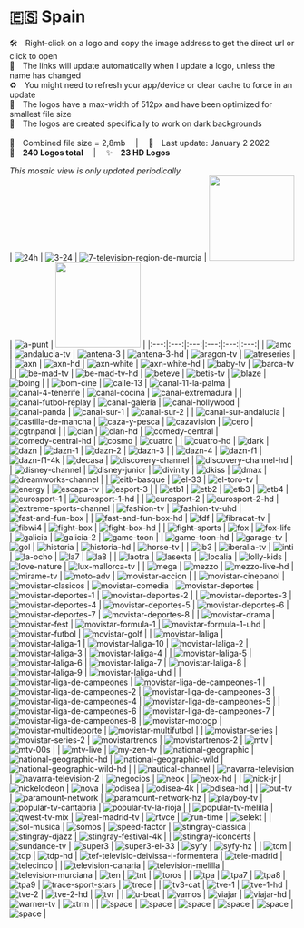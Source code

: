 🇪🇸 Spain
===============
🛠 Right-click on a logo and copy the image address to get the direct url or click to open  
🔗 The links will update automatically when I update a logo, unless the name has changed  
♻️ You might need to refresh your app/device or clear cache to force in an update  
📐 The logos have a max-width of 512px and have been optimized for smallest file size  
🖤 The logos are created specifically to work on dark backgrounds  
   
💾 Combined file size = 2,8mb  |  📅 Last update: January 2 2022  
🎨 __240 Logos total__  |  ✨ __23 HD Logos__
   
   
*This mosaic view is only updated periodically.*  
| ![24h] | ![3-24] | ![7-television-region-de-murcia] | <img src=https://raw.githubusercontent.com/Tapiosinn/tv-logos/master/countries/spain/8tv-es.png height="150px"> | ![a-punt] | <img src=https://raw.githubusercontent.com/Tapiosinn/tv-logos/master/countries/spain/all-flamenco-4k-es.png height="150px"> |
|:---:|:---:|:---:|:---:|:---:|:---:|
| ![amc] | ![andalucia-tv] | ![antena-3] | ![antena-3-hd] | ![aragon-tv] | ![atreseries] |
| ![axn] | ![axn-hd] | ![axn-white] | ![axn-white-hd] | ![baby-tv] | ![barca-tv] |
| ![be-mad-tv] | ![be-mad-tv-hd] | ![beteve] | ![betis-tv] | ![blaze] | ![boing] |
| ![bom-cine] | ![calle-13] | ![canal-11-la-palma] | ![canal-4-tenerife] | ![canal-cocina] | ![canal-extremadura] |
| ![canal-futbol-replay] | ![canal-galeria] | ![canal-hollywood] | ![canal-panda] | ![canal-sur-1] | ![canal-sur-2] |
| ![canal-sur-andalucia] | ![castilla-de-mancha] | ![caza-y-pesca] | ![cazavision] | ![cero] | ![cgtnpanol] |
| ![clan] | ![clan-hd] | ![comedy-central] | ![comedy-central-hd] | ![cosmo] | ![cuatro] |
| ![cuatro-hd] | ![dark] | ![dazn] | ![dazn-1] | ![dazn-2] | ![dazn-3] |
| ![dazn-4] | ![dazn-f1] | ![dazn-f1-4k] | ![decasa] | ![discovery-channel] | ![discovery-channel-hd] |
| ![disney-channel] | ![disney-junior] | ![divinity] | ![dkiss] | ![dmax] | ![dreamworks-channel] |
| ![eitb-basque] | ![el-33] | ![el-toro-tv] | ![energy] | ![escapa-tv] | ![esport-3] |
| ![etb1] | ![etb2] | ![etb3] | ![etb4] | ![eurosport-1] | ![eurosport-1-hd] |
| ![eurosport-2] | ![eurosport-2-hd] | ![extreme-sports-channel] | ![fashion-tv] | ![fashion-tv-uhd] | ![fast-and-fun-box] |
| ![fast-and-fun-box-hd] | ![fdf] | ![fibracat-tv] | ![fibwi4] | ![fight-box] | ![fight-box-hd] |
| ![fight-sports] | ![fox] | ![fox-life] | ![galicia] | ![galicia-2] | ![game-toon] |
| ![game-toon-hd] | ![garage-tv] | ![gol] | ![historia] | ![historia-hd] | ![horse-tv] |
| ![ib3] | ![iberalia-tv] | ![inti] | ![la-ocho] | ![la7] | ![la8] |
| ![laotra] | ![lasexta] | ![localia] | ![lolly-kids] | ![love-nature] | ![lux-mallorca-tv] |
| ![mega] | ![mezzo] | ![mezzo-live-hd] | ![mirame-tv] | ![moto-adv] | ![movistar-accion] |
| ![movistar-cinepanol] | ![movistar-clasicos] | ![movistar-comedia] | ![movistar-deportes] | ![movistar-deportes-1] | ![movistar-deportes-2] |
| ![movistar-deportes-3] | ![movistar-deportes-4] | ![movistar-deportes-5] | ![movistar-deportes-6] | ![movistar-deportes-7] | ![movistar-deportes-8] |
| ![movistar-drama] | ![movistar-fest] | ![movistar-formula-1] | ![movistar-formula-1-uhd] | ![movistar-futbol] | ![movistar-golf] |
| ![movistar-laliga] | ![movistar-laliga-1] | ![movistar-laliga-10] | ![movistar-laliga-2] | ![movistar-laliga-3] | ![movistar-laliga-4] |
| ![movistar-laliga-5] | ![movistar-laliga-6] | ![movistar-laliga-7] | ![movistar-laliga-8] | ![movistar-laliga-9] | ![movistar-laliga-uhd] |
| ![movistar-liga-de-campeones] | ![movistar-liga-de-campeones-1] | ![movistar-liga-de-campeones-2] | ![movistar-liga-de-campeones-3] | ![movistar-liga-de-campeones-4] | ![movistar-liga-de-campeones-5] |
| ![movistar-liga-de-campeones-6] | ![movistar-liga-de-campeones-7] | ![movistar-liga-de-campeones-8] | ![movistar-motogp] | ![movistar-multideporte] | ![movistar-multifutbol] |
| ![movistar-series] | ![movistar-series-2] | ![movistartrenos] | ![movistartrenos-2] | ![mtv] | ![mtv-00s] |
| ![mtv-live] | ![my-zen-tv] | ![national-geographic] | ![national-geographic-hd] | ![national-geographic-wild] | ![national-geographic-wild-hd] |
| ![nautical-channel] | ![navarra-television] | ![navarra-television-2] | ![negocios] | ![neox] | ![neox-hd] |
| ![nick-jr] | ![nickelodeon] | ![nova] | ![odisea] | ![odisea-4k] | ![odisea-hd] |
| ![out-tv] | ![paramount-network] | ![paramount-network-hz] | ![playboy-tv] | ![popular-tv-cantabria] | ![popular-tv-la-rioja] |
| ![popular-tv-melilla] | ![qwest-tv-mix] | ![real-madrid-tv] | ![rtvce] | ![run-time] | ![selekt] |
| ![sol-musica] | ![somos] | ![speed-factor] | ![stingray-classica] | ![stingray-djazz] | ![stingray-festival-4k] |
| ![stingray-iconcerts] | ![sundance-tv] | ![super3] | ![super3-el-33] | ![syfy] | ![syfy-hz] |
| ![tcm] | ![tdp] | ![tdp-hd] | ![tef-televisio-deivissa-i-formentera] | ![tele-madrid] | ![telecinco] |
| ![television-canaria] | ![television-melilla] | ![television-murciana] | ![ten] | ![tnt] | ![toros] |
| ![tpa] | ![tpa7] | ![tpa8] | ![tpa9] | ![trace-sport-stars] | ![trece] |
| ![tv3-cat] | ![tve-1] | ![tve-1-hd] | ![tve-2] | ![tve-2-hd] | ![tvr] |
| ![u-beat] | ![vamos] | ![viajar] | ![viajar-hd] | ![warner-tv] | ![xtrm] |
| ![space] | ![space] | ![space] | ![space] | ![space] | ![space] |

[24h]:https://raw.githubusercontent.com/Tapiosinn/tv-logos/master/countries/spain/24h-es.png
[3-24]:https://raw.githubusercontent.com/Tapiosinn/tv-logos/master/countries/spain/3-24-es.png
[7-television-region-de-murcia]:https://raw.githubusercontent.com/Tapiosinn/tv-logos/master/countries/spain/7-television-region-de-murcia-es.png
[8tv]:https://raw.githubusercontent.com/Tapiosinn/tv-logos/master/countries/spain/8tv-es.png
[a-punt]:https://raw.githubusercontent.com/Tapiosinn/tv-logos/master/countries/spain/a-punt-es.png
[all-flamenco-4k]:https://raw.githubusercontent.com/Tapiosinn/tv-logos/master/countries/spain/all-flamenco-4k-es.png
[amc]:https://raw.githubusercontent.com/Tapiosinn/tv-logos/master/countries/spain/amc-es.png
[andalucia-tv]:https://raw.githubusercontent.com/Tapiosinn/tv-logos/master/countries/spain/andalucia-tv-es.png
[antena-3]:https://raw.githubusercontent.com/Tapiosinn/tv-logos/master/countries/spain/antena-3-es.png
[antena-3-hd]:https://raw.githubusercontent.com/Tapiosinn/tv-logos/master/countries/spain/antena-3-hd-es.png
[aragon-tv]:https://raw.githubusercontent.com/Tapiosinn/tv-logos/master/countries/spain/aragon-tv-es.png
[atreseries]:https://raw.githubusercontent.com/Tapiosinn/tv-logos/master/countries/spain/atreseries-es.png
[axn]:https://raw.githubusercontent.com/Tapiosinn/tv-logos/master/countries/spain/axn-es.png
[axn-hd]:https://raw.githubusercontent.com/Tapiosinn/tv-logos/master/countries/spain/axn-hd-es.png
[axn-white]:https://raw.githubusercontent.com/Tapiosinn/tv-logos/master/countries/spain/axn-white-es.png
[axn-white-hd]:https://raw.githubusercontent.com/Tapiosinn/tv-logos/master/countries/spain/axn-white-hd-es.png
[baby-tv]:https://raw.githubusercontent.com/Tapiosinn/tv-logos/master/countries/spain/baby-tv-es.png
[barca-tv]:https://raw.githubusercontent.com/Tapiosinn/tv-logos/master/countries/spain/barca-tv-es.png
[be-mad-tv]:https://raw.githubusercontent.com/Tapiosinn/tv-logos/master/countries/spain/be-mad-tv-es.png
[be-mad-tv-hd]:https://raw.githubusercontent.com/Tapiosinn/tv-logos/master/countries/spain/be-mad-tv-hd-es.png
[beteve]:https://raw.githubusercontent.com/Tapiosinn/tv-logos/master/countries/spain/beteve-es.png
[betis-tv]:https://raw.githubusercontent.com/Tapiosinn/tv-logos/master/countries/spain/betis-tv-es.png
[blaze]:https://raw.githubusercontent.com/Tapiosinn/tv-logos/master/countries/spain/blaze-es.png
[boing]:https://raw.githubusercontent.com/Tapiosinn/tv-logos/master/countries/spain/boing-es.png
[bom-cine]:https://raw.githubusercontent.com/Tapiosinn/tv-logos/master/countries/spain/bom-cine-es.png
[calle-13]:https://raw.githubusercontent.com/Tapiosinn/tv-logos/master/countries/spain/calle-13-es.png
[canal-11-la-palma]:https://raw.githubusercontent.com/Tapiosinn/tv-logos/master/countries/spain/canal-11-la-palma-es.png
[canal-4-tenerife]:https://raw.githubusercontent.com/Tapiosinn/tv-logos/master/countries/spain/canal-4-tenerife-es.png
[canal-cocina]:https://raw.githubusercontent.com/Tapiosinn/tv-logos/master/countries/spain/canal-cocina-es.png
[canal-extremadura]:https://raw.githubusercontent.com/Tapiosinn/tv-logos/master/countries/spain/canal-extremadura-es.png
[canal-futbol-replay]:https://raw.githubusercontent.com/Tapiosinn/tv-logos/master/countries/spain/canal-futbol-replay-es.png
[canal-galeria]:https://raw.githubusercontent.com/Tapiosinn/tv-logos/master/countries/spain/canal-galeria-es.png
[canal-hollywood]:https://raw.githubusercontent.com/Tapiosinn/tv-logos/master/countries/spain/canal-hollywood-es.png
[canal-panda]:https://raw.githubusercontent.com/Tapiosinn/tv-logos/master/countries/spain/canal-panda-es.png
[canal-sur-1]:https://raw.githubusercontent.com/Tapiosinn/tv-logos/master/countries/spain/canal-sur-1-es.png
[canal-sur-2]:https://raw.githubusercontent.com/Tapiosinn/tv-logos/master/countries/spain/canal-sur-2-es.png
[canal-sur-andalucia]:https://raw.githubusercontent.com/Tapiosinn/tv-logos/master/countries/spain/canal-sur-andalucia-es.png
[castilla-de-mancha]:https://raw.githubusercontent.com/Tapiosinn/tv-logos/master/countries/spain/castilla-de-mancha-es.png
[caza-y-pesca]:https://raw.githubusercontent.com/Tapiosinn/tv-logos/master/countries/spain/caza-y-pesca-es.png
[cazavision]:https://raw.githubusercontent.com/Tapiosinn/tv-logos/master/countries/spain/cazavision-es.png
[cero]:https://raw.githubusercontent.com/Tapiosinn/tv-logos/master/countries/spain/cero-es.png
[cgtnpanol]:https://raw.githubusercontent.com/Tapiosinn/tv-logos/master/countries/spain/cgtn-espanol-es.png
[clan]:https://raw.githubusercontent.com/Tapiosinn/tv-logos/master/countries/spain/clan-es.png
[clan-hd]:https://raw.githubusercontent.com/Tapiosinn/tv-logos/master/countries/spain/clan-hd-es.png
[comedy-central]:https://raw.githubusercontent.com/Tapiosinn/tv-logos/master/countries/spain/comedy-central-es.png
[comedy-central-hd]:https://raw.githubusercontent.com/Tapiosinn/tv-logos/master/countries/spain/comedy-central-hd-es.png
[cosmo]:https://raw.githubusercontent.com/Tapiosinn/tv-logos/master/countries/spain/cosmo-es.png
[cuatro]:https://raw.githubusercontent.com/Tapiosinn/tv-logos/master/countries/spain/cuatro-es.png
[cuatro-hd]:https://raw.githubusercontent.com/Tapiosinn/tv-logos/master/countries/spain/cuatro-hd-es.png
[dark]:https://raw.githubusercontent.com/Tapiosinn/tv-logos/master/countries/spain/dark-es.png
[dazn]:https://raw.githubusercontent.com/Tapiosinn/tv-logos/master/countries/spain/dazn-es.png
[dazn-1]:https://raw.githubusercontent.com/Tapiosinn/tv-logos/master/countries/spain/dazn-1-es.png
[dazn-2]:https://raw.githubusercontent.com/Tapiosinn/tv-logos/master/countries/spain/dazn-2-es.png
[dazn-3]:https://raw.githubusercontent.com/Tapiosinn/tv-logos/master/countries/spain/dazn-3-es.png
[dazn-4]:https://raw.githubusercontent.com/Tapiosinn/tv-logos/master/countries/spain/dazn-4-es.png
[dazn-f1]:https://raw.githubusercontent.com/Tapiosinn/tv-logos/master/countries/spain/dazn-f1-es.png
[dazn-f1-4k]:https://raw.githubusercontent.com/Tapiosinn/tv-logos/master/countries/spain/dazn-f1-4k-es.png
[decasa]:https://raw.githubusercontent.com/Tapiosinn/tv-logos/master/countries/spain/decasa-es.png
[discovery-channel]:https://raw.githubusercontent.com/Tapiosinn/tv-logos/master/countries/spain/discovery-channel-es.png
[discovery-channel-hd]:https://raw.githubusercontent.com/Tapiosinn/tv-logos/master/countries/spain/discovery-channel-hd-es.png
[disney-channel]:https://raw.githubusercontent.com/Tapiosinn/tv-logos/master/countries/spain/disney-channel-es.png
[disney-junior]:https://raw.githubusercontent.com/Tapiosinn/tv-logos/master/countries/spain/disney-junior-es.png
[divinity]:https://raw.githubusercontent.com/Tapiosinn/tv-logos/master/countries/spain/divinity-es.png
[dkiss]:https://raw.githubusercontent.com/Tapiosinn/tv-logos/master/countries/spain/dkiss-es.png
[dmax]:https://raw.githubusercontent.com/Tapiosinn/tv-logos/master/countries/spain/dmax-es.png
[dreamworks-channel]:https://raw.githubusercontent.com/Tapiosinn/tv-logos/master/countries/spain/dreamworks-channel-es.png
[eitb-basque]:https://raw.githubusercontent.com/Tapiosinn/tv-logos/master/countries/spain/eitb-basque-es.png
[el-33]:https://raw.githubusercontent.com/Tapiosinn/tv-logos/master/countries/spain/el-33-es.png
[el-toro-tv]:https://raw.githubusercontent.com/Tapiosinn/tv-logos/master/countries/spain/el-toro-tv-es.png
[energy]:https://raw.githubusercontent.com/Tapiosinn/tv-logos/master/countries/spain/energy-es.png
[escapa-tv]:https://raw.githubusercontent.com/Tapiosinn/tv-logos/master/countries/spain/escapa-tv-es.png
[esport-3]:https://raw.githubusercontent.com/Tapiosinn/tv-logos/master/countries/spain/esport-3-es.png
[etb1]:https://raw.githubusercontent.com/Tapiosinn/tv-logos/master/countries/spain/etb1-es.png
[etb2]:https://raw.githubusercontent.com/Tapiosinn/tv-logos/master/countries/spain/etb2-es.png
[etb3]:https://raw.githubusercontent.com/Tapiosinn/tv-logos/master/countries/spain/etb3-es.png
[etb4]:https://raw.githubusercontent.com/Tapiosinn/tv-logos/master/countries/spain/etb4-es.png
[eurosport-1]:https://raw.githubusercontent.com/Tapiosinn/tv-logos/master/countries/spain/eurosport-1-es.png
[eurosport-1-hd]:https://raw.githubusercontent.com/Tapiosinn/tv-logos/master/countries/spain/eurosport-1-hd-es.png
[eurosport-2]:https://raw.githubusercontent.com/Tapiosinn/tv-logos/master/countries/spain/eurosport-2-es.png
[eurosport-2-hd]:https://raw.githubusercontent.com/Tapiosinn/tv-logos/master/countries/spain/eurosport-2-hd-es.png
[extreme-sports-channel]:https://raw.githubusercontent.com/Tapiosinn/tv-logos/master/countries/spain/extreme-sports-channel-es.png
[fashion-tv]:https://raw.githubusercontent.com/Tapiosinn/tv-logos/master/countries/spain/fashion-tv-es.png
[fashion-tv-uhd]:https://raw.githubusercontent.com/Tapiosinn/tv-logos/master/countries/spain/fashion-tv-uhd.png
[fast-and-fun-box]:https://raw.githubusercontent.com/Tapiosinn/tv-logos/master/countries/spain/fast-and-fun-box-es.png
[fast-and-fun-box-hd]:https://raw.githubusercontent.com/Tapiosinn/tv-logos/master/countries/spain/fast-and-fun-box-hd-es.png
[fdf]:https://raw.githubusercontent.com/Tapiosinn/tv-logos/master/countries/spain/fdf-es.png
[fibracat-tv]:https://raw.githubusercontent.com/Tapiosinn/tv-logos/master/countries/spain/fibracat-tv-es.png
[fibwi4]:https://raw.githubusercontent.com/Tapiosinn/tv-logos/master/countries/spain/fibwi4-es.png
[fight-box]:https://raw.githubusercontent.com/Tapiosinn/tv-logos/master/countries/spain/fight-box-es.png
[fight-box-hd]:https://raw.githubusercontent.com/Tapiosinn/tv-logos/master/countries/spain/fight-box-hd-es.png
[fight-sports]:https://raw.githubusercontent.com/Tapiosinn/tv-logos/master/countries/spain/fight-sports-es.png
[fox]:https://raw.githubusercontent.com/Tapiosinn/tv-logos/master/countries/spain/fox-es.png
[fox-life]:https://raw.githubusercontent.com/Tapiosinn/tv-logos/master/countries/spain/fox-life-es.png
[galicia]:https://raw.githubusercontent.com/Tapiosinn/tv-logos/master/countries/spain/galicia-es.png
[galicia-2]:https://raw.githubusercontent.com/Tapiosinn/tv-logos/master/countries/spain/galicia-2-es.png
[game-toon]:https://raw.githubusercontent.com/Tapiosinn/tv-logos/master/countries/spain/game-toon-es.png
[game-toon-hd]:https://raw.githubusercontent.com/Tapiosinn/tv-logos/master/countries/spain/game-toon-hd-es.png
[garage-tv]:https://raw.githubusercontent.com/Tapiosinn/tv-logos/master/countries/spain/garage-tv-es.png
[gol]:https://raw.githubusercontent.com/Tapiosinn/tv-logos/master/countries/spain/gol-es.png
[historia]:https://raw.githubusercontent.com/Tapiosinn/tv-logos/master/countries/spain/historia-es.png
[historia-hd]:https://raw.githubusercontent.com/Tapiosinn/tv-logos/master/countries/spain/historia-hd-es.png
[horse-tv]:https://raw.githubusercontent.com/Tapiosinn/tv-logos/master/countries/spain/horse-tv-es.png
[ib3]:https://raw.githubusercontent.com/Tapiosinn/tv-logos/master/countries/spain/ib3-es.png
[iberalia-tv]:https://raw.githubusercontent.com/Tapiosinn/tv-logos/master/countries/spain/iberalia-tv-es.png
[inti]:https://raw.githubusercontent.com/Tapiosinn/tv-logos/master/countries/spain/inti-es.png
[la-ocho]:https://raw.githubusercontent.com/Tapiosinn/tv-logos/master/countries/spain/la-ocho-es.png
[la7]:https://raw.githubusercontent.com/Tapiosinn/tv-logos/master/countries/spain/la7-es.png
[la8]:https://raw.githubusercontent.com/Tapiosinn/tv-logos/master/countries/spain/la8-es.png
[laotra]:https://raw.githubusercontent.com/Tapiosinn/tv-logos/master/countries/spain/laotra-es.png
[lasexta]:https://raw.githubusercontent.com/Tapiosinn/tv-logos/master/countries/spain/lasexta-es.png
[localia]:https://raw.githubusercontent.com/Tapiosinn/tv-logos/master/countries/spain/localia-es.png
[lolly-kids]:https://raw.githubusercontent.com/Tapiosinn/tv-logos/master/countries/spain/lolly-kids-es.png
[love-nature]:https://raw.githubusercontent.com/Tapiosinn/tv-logos/master/countries/spain/love-nature-es.png
[lux-mallorca-tv]:https://raw.githubusercontent.com/Tapiosinn/tv-logos/master/countries/spain/lux-mallorca-tv-es.png
[mega]:https://raw.githubusercontent.com/Tapiosinn/tv-logos/master/countries/spain/mega-es.png
[mezzo]:https://raw.githubusercontent.com/Tapiosinn/tv-logos/master/countries/spain/mezzo-es.png
[mezzo-live-hd]:https://raw.githubusercontent.com/Tapiosinn/tv-logos/master/countries/spain/mezzo-live-hd-es.png
[mirame-tv]:https://raw.githubusercontent.com/Tapiosinn/tv-logos/master/countries/spain/mirame-tv-es.png
[moto-adv]:https://raw.githubusercontent.com/Tapiosinn/tv-logos/master/countries/spain/moto-adv-es.png
[movistar-accion]:https://raw.githubusercontent.com/Tapiosinn/tv-logos/master/countries/spain/movistar-accion-es.png
[movistar-cinepanol]:https://raw.githubusercontent.com/Tapiosinn/tv-logos/master/countries/spain/movistar-cine-espanol-es.png
[movistar-clasicos]:https://raw.githubusercontent.com/Tapiosinn/tv-logos/master/countries/spain/movistar-clasicos-es.png
[movistar-comedia]:https://raw.githubusercontent.com/Tapiosinn/tv-logos/master/countries/spain/movistar-comedia-es.png
[movistar-deportes]:https://raw.githubusercontent.com/Tapiosinn/tv-logos/master/countries/spain/movistar-deportes-es.png
[movistar-deportes-1]:https://raw.githubusercontent.com/Tapiosinn/tv-logos/master/countries/spain/movistar-deportes-1-es.png
[movistar-deportes-2]:https://raw.githubusercontent.com/Tapiosinn/tv-logos/master/countries/spain/movistar-deportes-2-es.png
[movistar-deportes-3]:https://raw.githubusercontent.com/Tapiosinn/tv-logos/master/countries/spain/movistar-deportes-3-es.png
[movistar-deportes-4]:https://raw.githubusercontent.com/Tapiosinn/tv-logos/master/countries/spain/movistar-deportes-4-es.png
[movistar-deportes-5]:https://raw.githubusercontent.com/Tapiosinn/tv-logos/master/countries/spain/movistar-deportes-5-es.png
[movistar-deportes-6]:https://raw.githubusercontent.com/Tapiosinn/tv-logos/master/countries/spain/movistar-deportes-6-es.png
[movistar-deportes-7]:https://raw.githubusercontent.com/Tapiosinn/tv-logos/master/countries/spain/movistar-deportes-7-es.png
[movistar-deportes-8]:https://raw.githubusercontent.com/Tapiosinn/tv-logos/master/countries/spain/movistar-deportes-8-es.png
[movistar-drama]:https://raw.githubusercontent.com/Tapiosinn/tv-logos/master/countries/spain/movistar-drama-es.png
[movistar-fest]:https://raw.githubusercontent.com/Tapiosinn/tv-logos/master/countries/spain/movistar-fest-es.png
[movistar-formula-1]:https://raw.githubusercontent.com/Tapiosinn/tv-logos/master/countries/spain/movistar-formula-1-es.png
[movistar-formula-1-uhd]:https://raw.githubusercontent.com/Tapiosinn/tv-logos/master/countries/spain/movistar-formula-1-uhd-es.png
[movistar-futbol]:https://raw.githubusercontent.com/Tapiosinn/tv-logos/master/countries/spain/movistar-futbol-es.png
[movistar-golf]:https://raw.githubusercontent.com/Tapiosinn/tv-logos/master/countries/spain/movistar-golf-es.png
[movistar-laliga]:https://raw.githubusercontent.com/Tapiosinn/tv-logos/master/countries/spain/movistar-laliga-es.png
[movistar-laliga-1]:https://raw.githubusercontent.com/Tapiosinn/tv-logos/master/countries/spain/movistar-laliga-1-es.png
[movistar-laliga-10]:https://raw.githubusercontent.com/Tapiosinn/tv-logos/master/countries/spain/movistar-laliga-10-es.png
[movistar-laliga-2]:https://raw.githubusercontent.com/Tapiosinn/tv-logos/master/countries/spain/movistar-laliga-2-es.png
[movistar-laliga-3]:https://raw.githubusercontent.com/Tapiosinn/tv-logos/master/countries/spain/movistar-laliga-3-es.png
[movistar-laliga-4]:https://raw.githubusercontent.com/Tapiosinn/tv-logos/master/countries/spain/movistar-laliga-4-es.png
[movistar-laliga-5]:https://raw.githubusercontent.com/Tapiosinn/tv-logos/master/countries/spain/movistar-laliga-5-es.png
[movistar-laliga-6]:https://raw.githubusercontent.com/Tapiosinn/tv-logos/master/countries/spain/movistar-laliga-6-es.png
[movistar-laliga-7]:https://raw.githubusercontent.com/Tapiosinn/tv-logos/master/countries/spain/movistar-laliga-7-es.png
[movistar-laliga-8]:https://raw.githubusercontent.com/Tapiosinn/tv-logos/master/countries/spain/movistar-laliga-8-es.png
[movistar-laliga-9]:https://raw.githubusercontent.com/Tapiosinn/tv-logos/master/countries/spain/movistar-laliga-9-es.png
[movistar-laliga-uhd]:https://raw.githubusercontent.com/Tapiosinn/tv-logos/master/countries/spain/movistar-laliga-uhd-es.png
[movistar-liga-de-campeones]:https://raw.githubusercontent.com/Tapiosinn/tv-logos/master/countries/spain/movistar-liga-de-campeones-es.png
[movistar-liga-de-campeones-1]:https://raw.githubusercontent.com/Tapiosinn/tv-logos/master/countries/spain/movistar-liga-de-campeones-1-es.png
[movistar-liga-de-campeones-2]:https://raw.githubusercontent.com/Tapiosinn/tv-logos/master/countries/spain/movistar-liga-de-campeones-2-es.png
[movistar-liga-de-campeones-3]:https://raw.githubusercontent.com/Tapiosinn/tv-logos/master/countries/spain/movistar-liga-de-campeones-3-es.png
[movistar-liga-de-campeones-4]:https://raw.githubusercontent.com/Tapiosinn/tv-logos/master/countries/spain/movistar-liga-de-campeones-4-es.png
[movistar-liga-de-campeones-5]:https://raw.githubusercontent.com/Tapiosinn/tv-logos/master/countries/spain/movistar-liga-de-campeones-5-es.png
[movistar-liga-de-campeones-6]:https://raw.githubusercontent.com/Tapiosinn/tv-logos/master/countries/spain/movistar-liga-de-campeones-6-es.png
[movistar-liga-de-campeones-7]:https://raw.githubusercontent.com/Tapiosinn/tv-logos/master/countries/spain/movistar-liga-de-campeones-7-es.png
[movistar-liga-de-campeones-8]:https://raw.githubusercontent.com/Tapiosinn/tv-logos/master/countries/spain/movistar-liga-de-campeones-8-es.png
[movistar-motogp]:https://raw.githubusercontent.com/Tapiosinn/tv-logos/master/countries/spain/movistar-motogp-es.png
[movistar-multideporte]:https://raw.githubusercontent.com/Tapiosinn/tv-logos/master/countries/spain/movistar-multideporte-es.png
[movistar-multifutbol]:https://raw.githubusercontent.com/Tapiosinn/tv-logos/master/countries/spain/movistar-multifutbol-es.png
[movistar-series]:https://raw.githubusercontent.com/Tapiosinn/tv-logos/master/countries/spain/movistar-series-es.png
[movistar-series-2]:https://raw.githubusercontent.com/Tapiosinn/tv-logos/master/countries/spain/movistar-series-2-es.png
[movistartrenos]:https://raw.githubusercontent.com/Tapiosinn/tv-logos/master/countries/spain/movistar-estrenos-es.png
[movistartrenos-2]:https://raw.githubusercontent.com/Tapiosinn/tv-logos/master/countries/spain/movistar-estrenos-2-es.png
[mtv]:https://raw.githubusercontent.com/Tapiosinn/tv-logos/master/countries/spain/mtv-es.png
[mtv-00s]:https://raw.githubusercontent.com/Tapiosinn/tv-logos/master/countries/spain/mtv-00s-es.png
[mtv-live]:https://raw.githubusercontent.com/Tapiosinn/tv-logos/master/countries/spain/mtv-live-es.png
[my-zen-tv]:https://raw.githubusercontent.com/Tapiosinn/tv-logos/master/countries/spain/my-zen-tv-es.png
[national-geographic]:https://raw.githubusercontent.com/Tapiosinn/tv-logos/master/countries/spain/national-geographic-es.png
[national-geographic-hd]:https://raw.githubusercontent.com/Tapiosinn/tv-logos/master/countries/spain/national-geographic-hd-es.png
[national-geographic-wild]:https://raw.githubusercontent.com/Tapiosinn/tv-logos/master/countries/spain/national-geographic-wild-es.png
[national-geographic-wild-hd]:https://raw.githubusercontent.com/Tapiosinn/tv-logos/master/countries/spain/national-geographic-wild-hd-es.png
[nautical-channel]:https://raw.githubusercontent.com/Tapiosinn/tv-logos/master/countries/spain/nautical-channel-es.png
[navarra-television]:https://raw.githubusercontent.com/Tapiosinn/tv-logos/master/countries/spain/navarra-television-es.png
[navarra-television-2]:https://raw.githubusercontent.com/Tapiosinn/tv-logos/master/countries/spain/navarra-television-2-es.png
[negocios]:https://raw.githubusercontent.com/Tapiosinn/tv-logos/master/countries/spain/negocios-es.png
[neox]:https://raw.githubusercontent.com/Tapiosinn/tv-logos/master/countries/spain/neox-es.png
[neox-hd]:https://raw.githubusercontent.com/Tapiosinn/tv-logos/master/countries/spain/neox-hd-es.png
[nick-jr]:https://raw.githubusercontent.com/Tapiosinn/tv-logos/master/countries/spain/nick-jr-es.png
[nickelodeon]:https://raw.githubusercontent.com/Tapiosinn/tv-logos/master/countries/spain/nickelodeon-es.png
[nova]:https://raw.githubusercontent.com/Tapiosinn/tv-logos/master/countries/spain/nova-es.png
[odisea]:https://raw.githubusercontent.com/Tapiosinn/tv-logos/master/countries/spain/odisea-es.png
[odisea-4k]:https://raw.githubusercontent.com/Tapiosinn/tv-logos/master/countries/spain/odisea-4k-es.png
[odisea-hd]:https://raw.githubusercontent.com/Tapiosinn/tv-logos/master/countries/spain/odisea-hd-es.png
[out-tv]:https://raw.githubusercontent.com/Tapiosinn/tv-logos/master/countries/spain/out-tv-es.png
[paramount-network]:https://raw.githubusercontent.com/Tapiosinn/tv-logos/master/countries/spain/paramount-network-es.png
[paramount-network-hz]:https://raw.githubusercontent.com/Tapiosinn/tv-logos/master/countries/spain/paramount-network-hz-es.png
[playboy-tv]:https://raw.githubusercontent.com/Tapiosinn/tv-logos/master/countries/spain/playboy-tv-es.png
[popular-tv-cantabria]:https://raw.githubusercontent.com/Tapiosinn/tv-logos/master/countries/spain/popular-tv-cantabria-es.png
[popular-tv-la-rioja]:https://raw.githubusercontent.com/Tapiosinn/tv-logos/master/countries/spain/popular-tv-la-rioja-es.png
[popular-tv-melilla]:https://raw.githubusercontent.com/Tapiosinn/tv-logos/master/countries/spain/popular-tv-melilla-es.png
[qwest-tv-mix]:https://raw.githubusercontent.com/Tapiosinn/tv-logos/master/countries/spain/qwest-tv-mix-es.png
[real-madrid-tv]:https://raw.githubusercontent.com/Tapiosinn/tv-logos/master/countries/spain/real-madrid-tv-es.png
[rtvce]:https://raw.githubusercontent.com/Tapiosinn/tv-logos/master/countries/spain/rtvce-es.png
[run-time]:https://raw.githubusercontent.com/Tapiosinn/tv-logos/master/countries/spain/run-time-es.png
[selekt]:https://raw.githubusercontent.com/Tapiosinn/tv-logos/master/countries/spain/selekt-es.png
[sol-musica]:https://raw.githubusercontent.com/Tapiosinn/tv-logos/master/countries/spain/sol-musica-es.png
[somos]:https://raw.githubusercontent.com/Tapiosinn/tv-logos/master/countries/spain/somos-es.png
[speed-factor]:https://raw.githubusercontent.com/Tapiosinn/tv-logos/master/countries/spain/speed-factor-es.png
[stingray-classica]:https://raw.githubusercontent.com/Tapiosinn/tv-logos/master/countries/spain/stingray-classica-es.png
[stingray-djazz]:https://raw.githubusercontent.com/Tapiosinn/tv-logos/master/countries/spain/stingray-djazz-es.png
[stingray-festival-4k]:https://raw.githubusercontent.com/Tapiosinn/tv-logos/master/countries/spain/stingray-festival-4k-es.png
[stingray-iconcerts]:https://raw.githubusercontent.com/Tapiosinn/tv-logos/master/countries/spain/stingray-iconcerts-es.png
[sundance-tv]:https://raw.githubusercontent.com/Tapiosinn/tv-logos/master/countries/spain/sundance-tv-es.png
[super3]:https://raw.githubusercontent.com/Tapiosinn/tv-logos/master/countries/spain/super3-es.png
[super3-el-33]:https://raw.githubusercontent.com/Tapiosinn/tv-logos/master/countries/spain/super3-el-33-es.png
[syfy]:https://raw.githubusercontent.com/Tapiosinn/tv-logos/master/countries/spain/syfy-es.png
[syfy-hz]:https://raw.githubusercontent.com/Tapiosinn/tv-logos/master/countries/spain/syfy-hz-es.png
[tcm]:https://raw.githubusercontent.com/Tapiosinn/tv-logos/master/countries/spain/tcm-es.png
[tdp]:https://raw.githubusercontent.com/Tapiosinn/tv-logos/master/countries/spain/tdp-es.png
[tdp-hd]:https://raw.githubusercontent.com/Tapiosinn/tv-logos/master/countries/spain/tdp-hd-es.png
[tef-televisio-deivissa-i-formentera]:https://raw.githubusercontent.com/Tapiosinn/tv-logos/master/countries/spain/tef-televisio-deivissa-i-formentera-es.png
[tele-madrid]:https://raw.githubusercontent.com/Tapiosinn/tv-logos/master/countries/spain/tele-madrid-es.png
[telecinco]:https://raw.githubusercontent.com/Tapiosinn/tv-logos/master/countries/spain/telecinco-es.png
[television-canaria]:https://raw.githubusercontent.com/Tapiosinn/tv-logos/master/countries/spain/television-canaria-es.png
[television-melilla]:https://raw.githubusercontent.com/Tapiosinn/tv-logos/master/countries/spain/television-melilla-es.png
[television-murciana]:https://raw.githubusercontent.com/Tapiosinn/tv-logos/master/countries/spain/television-murciana-es.png
[ten]:https://raw.githubusercontent.com/Tapiosinn/tv-logos/master/countries/spain/ten-es.png
[tnt]:https://raw.githubusercontent.com/Tapiosinn/tv-logos/master/countries/spain/tnt-es.png
[toros]:https://raw.githubusercontent.com/Tapiosinn/tv-logos/master/countries/spain/toros-es.png
[tpa]:https://raw.githubusercontent.com/Tapiosinn/tv-logos/master/countries/spain/tpa-es.png
[tpa7]:https://raw.githubusercontent.com/Tapiosinn/tv-logos/master/countries/spain/tpa7-es.png
[tpa8]:https://raw.githubusercontent.com/Tapiosinn/tv-logos/master/countries/spain/tpa8-es.png
[tpa9]:https://raw.githubusercontent.com/Tapiosinn/tv-logos/master/countries/spain/tpa9-es.png
[trace-sport-stars]:https://raw.githubusercontent.com/Tapiosinn/tv-logos/master/countries/spain/trace-sport-stars-es.png
[trece]:https://raw.githubusercontent.com/Tapiosinn/tv-logos/master/countries/spain/trece-es.png
[tv3-cat]:https://raw.githubusercontent.com/Tapiosinn/tv-logos/master/countries/spain/tv3-cat-es.png
[tve-1]:https://raw.githubusercontent.com/Tapiosinn/tv-logos/master/countries/spain/tve-1-es.png
[tve-1-hd]:https://raw.githubusercontent.com/Tapiosinn/tv-logos/master/countries/spain/tve-1-hd-es.png
[tve-2]:https://raw.githubusercontent.com/Tapiosinn/tv-logos/master/countries/spain/tve-2-es.png
[tve-2-hd]:https://raw.githubusercontent.com/Tapiosinn/tv-logos/master/countries/spain/tve-2-hd-es.png
[tvr]:https://raw.githubusercontent.com/Tapiosinn/tv-logos/master/countries/spain/tvr-es.png
[u-beat]:https://raw.githubusercontent.com/Tapiosinn/tv-logos/master/countries/spain/u-beat-es.png
[vamos]:https://raw.githubusercontent.com/Tapiosinn/tv-logos/master/countries/spain/vamos-es.png
[viajar]:https://raw.githubusercontent.com/Tapiosinn/tv-logos/master/countries/spain/viajar-es.png
[viajar-hd]:https://raw.githubusercontent.com/Tapiosinn/tv-logos/master/countries/spain/viajar-hd-es.png
[warner-tv]:https://raw.githubusercontent.com/Tapiosinn/tv-logos/master/countries/spain/warner-tv-es.png
[xtrm]:https://raw.githubusercontent.com/Tapiosinn/tv-logos/master/countries/spain/xtrm-es.png

[space]:https://raw.githubusercontent.com/Tapiosinn/tv-logos/master/misc/%CE%A9/space-1500.png
